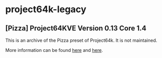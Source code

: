 # project64k-legacy

## [Pizza] Project64KVE Version 0.13 Core 1.4

This is an archive of the Pizza preset of Project64k. It is not maintained.

More information can be found [here](https://docs.google.com/document/d/1asbuKPAhHUGWgbJtLg7RJI5Hl_yDTJBlrpEQkgkgvkg/edit) and [here](https://drive.google.com/open?id=1wRAUDrUJ4yWHZ6wPy0sMDYXF4_YQuQWq).